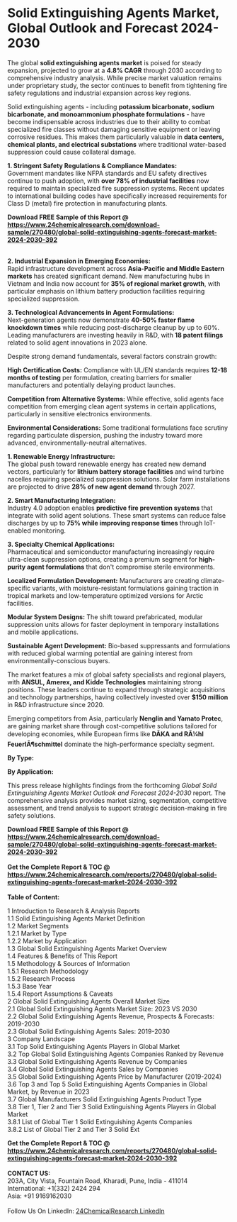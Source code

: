 <h1>Solid Extinguishing Agents Market, Global Outlook and Forecast 2024-2030</h1><p>The global <strong>solid extinguishing agents market</strong> is poised for steady expansion, projected to grow at a <strong>4.8% CAGR</strong> through 2030 according to comprehensive industry analysis. While precise market valuation remains under proprietary study, the sector continues to benefit from tightening fire safety regulations and industrial expansion across key regions.</p><p>Solid extinguishing agents - including <strong>potassium bicarbonate, sodium bicarbonate, and monoammonium phosphate formulations</strong> - have become indispensable across industries due to their ability to combat specialized fire classes without damaging sensitive equipment or leaving corrosive residues. This makes them particularly valuable in <strong>data centers, chemical plants, and electrical substations</strong> where traditional water-based suppression could cause collateral damage.</p><p><strong>1. Stringent Safety Regulations &amp; Compliance Mandates:</strong><br>
Government mandates like NFPA standards and EU safety directives continue to push adoption, with <strong>over 78% of industrial facilities</strong> now required to maintain specialized fire suppression systems. Recent updates to international building codes have specifically increased requirements for Class D (metal) fire protection in manufacturing plants.</p><div><b>Download FREE Sample of this Report @ 
            <a href="https://www.24chemicalresearch.com/download-sample/270480/global-solid-extinguishing-agents-forecast-market-2024-2030-392">
            https://www.24chemicalresearch.com/download-sample/270480/global-solid-extinguishing-agents-forecast-market-2024-2030-392</a></b></div><br><p><strong>2. Industrial Expansion in Emerging Economies:</strong><br>
Rapid infrastructure development across <strong>Asia-Pacific and Middle Eastern markets</strong> has created significant demand. New manufacturing hubs in Vietnam and India now account for <strong>35% of regional market growth</strong>, with particular emphasis on lithium battery production facilities requiring specialized suppression.</p><p><strong>3. Technological Advancements in Agent Formulations:</strong><br>
Next-generation agents now demonstrate <strong>40-50% faster flame knockdown times</strong> while reducing post-discharge cleanup by up to 60%. Leading manufacturers are investing heavily in R&amp;D, with <strong>18 patent filings</strong> related to solid agent innovations in 2023 alone.</p><p>Despite strong demand fundamentals, several factors constrain growth:</p><p><strong>High Certification Costs:</strong> Compliance with UL/EN standards requires <strong>12-18 months of testing</strong> per formulation, creating barriers for smaller manufacturers and potentially delaying product launches.</p><p><strong>Competition from Alternative Systems:</strong> While effective, solid agents face competition from emerging clean agent systems in certain applications, particularly in sensitive electronics environments.</p><p><strong>Environmental Considerations:</strong> Some traditional formulations face scrutiny regarding particulate dispersion, pushing the industry toward more advanced, environmentally-neutral alternatives.</p><p><strong>1. Renewable Energy Infrastructure:</strong><br>
The global push toward renewable energy has created new demand vectors, particularly for <strong>lithium battery storage facilities</strong> and wind turbine nacelles requiring specialized suppression solutions. Solar farm installations are projected to drive <strong>28% of new agent demand</strong> through 2027.</p><p><strong>2. Smart Manufacturing Integration:</strong><br>
Industry 4.0 adoption enables <strong>predictive fire prevention systems</strong> that integrate with solid agent solutions. These smart systems can reduce false discharges by up to <strong>75% while improving response times</strong> through IoT-enabled monitoring.</p><p><strong>3. Specialty Chemical Applications:</strong><br>
Pharmaceutical and semiconductor manufacturing increasingly require ultra-clean suppression options, creating a premium segment for <strong>high-purity agent formulations</strong> that don't compromise sterile environments.</p><p><strong>Localized Formulation Development:</strong> Manufacturers are creating climate-specific variants, with moisture-resistant formulations gaining traction in tropical markets and low-temperature optimized versions for Arctic facilities.</p><p><strong>Modular System Designs:</strong> The shift toward prefabricated, modular suppression units allows for faster deployment in temporary installations and mobile applications.</p><p><strong>Sustainable Agent Development:</strong> Bio-based suppressants and formulations with reduced global warming potential are gaining interest from environmentally-conscious buyers.</p><p>The market features a mix of global safety specialists and regional players, with <strong>ANSUL, Amerex, and Kidde Technologies</strong> maintaining strong positions. These leaders continue to expand through strategic acquisitions and technology partnerships, having collectively invested over <strong>$150 million</strong> in R&amp;D infrastructure since 2020.</p><p>Emerging competitors from Asia, particularly <strong>Nenglin and Yamato Protec</strong>, are gaining market share through cost-competitive solutions tailored for developing economies, while European firms like <strong>DÃKA and RÃ¼hl FeuerlÃ¶schmittel</strong> dominate the high-performance specialty segment.</p><p><strong>By Type:</strong></p><p><strong>By Application:</strong></p><p>This press release highlights findings from the forthcoming <em>Global Solid Extinguishing Agents Market Outlook and Forecast 2024-2030</em> report. The comprehensive analysis provides market sizing, segmentation, competitive assessment, and trend analysis to support strategic decision-making in fire safety solutions.</p><div><b>Download FREE Sample of this Report @ 
            <a href="https://www.24chemicalresearch.com/download-sample/270480/global-solid-extinguishing-agents-forecast-market-2024-2030-392">
            https://www.24chemicalresearch.com/download-sample/270480/global-solid-extinguishing-agents-forecast-market-2024-2030-392</a></b></div><br><div><b>Get the Complete Report & TOC @ 
            <a href="https://www.24chemicalresearch.com/reports/270480/global-solid-extinguishing-agents-forecast-market-2024-2030-392">
            https://www.24chemicalresearch.com/reports/270480/global-solid-extinguishing-agents-forecast-market-2024-2030-392</a></b></div><br>
            <b>Table of Content:</b><p>1 Introduction to Research & Analysis Reports<br />
    1.1 Solid Extinguishing Agents Market Definition<br />
    1.2 Market Segments<br />
        1.2.1 Market by Type<br />
        1.2.2 Market by Application<br />
    1.3 Global Solid Extinguishing Agents Market Overview<br />
    1.4 Features & Benefits of This Report<br />
    1.5 Methodology & Sources of Information<br />
        1.5.1 Research Methodology<br />
        1.5.2 Research Process<br />
        1.5.3 Base Year<br />
        1.5.4 Report Assumptions & Caveats<br />
2 Global Solid Extinguishing Agents Overall Market Size<br />
    2.1 Global Solid Extinguishing Agents Market Size: 2023 VS 2030<br />
    2.2 Global Solid Extinguishing Agents Revenue, Prospects & Forecasts: 2019-2030<br />
    2.3 Global Solid Extinguishing Agents Sales: 2019-2030<br />
3 Company Landscape<br />
    3.1 Top Solid Extinguishing Agents Players in Global Market<br />
    3.2 Top Global Solid Extinguishing Agents Companies Ranked by Revenue<br />
    3.3 Global Solid Extinguishing Agents Revenue by Companies<br />
    3.4 Global Solid Extinguishing Agents Sales by Companies<br />
    3.5 Global Solid Extinguishing Agents Price by Manufacturer (2019-2024)<br />
    3.6 Top 3 and Top 5 Solid Extinguishing Agents Companies in Global Market, by Revenue in 2023<br />
    3.7 Global Manufacturers Solid Extinguishing Agents Product Type<br />
    3.8 Tier 1, Tier 2 and Tier 3 Solid Extinguishing Agents Players in Global Market<br />
        3.8.1 List of Global Tier 1 Solid Extinguishing Agents Companies<br />
        3.8.2 List of Global Tier 2 and Tier 3 Solid Ext</p><div><b>Get the Complete Report & TOC @ 
            <a href="https://www.24chemicalresearch.com/reports/270480/global-solid-extinguishing-agents-forecast-market-2024-2030-392">
            https://www.24chemicalresearch.com/reports/270480/global-solid-extinguishing-agents-forecast-market-2024-2030-392</a></b></div><br><b>CONTACT US:</b><br>
            203A, City Vista, Fountain Road, Kharadi, Pune, India - 411014<br>
            International: +1(332) 2424 294<br>
            Asia: +91 9169162030 <br><br>
            Follow Us On LinkedIn: <a href="https://www.linkedin.com/company/24chemicalresearch/">24ChemicalResearch LinkedIn</a>